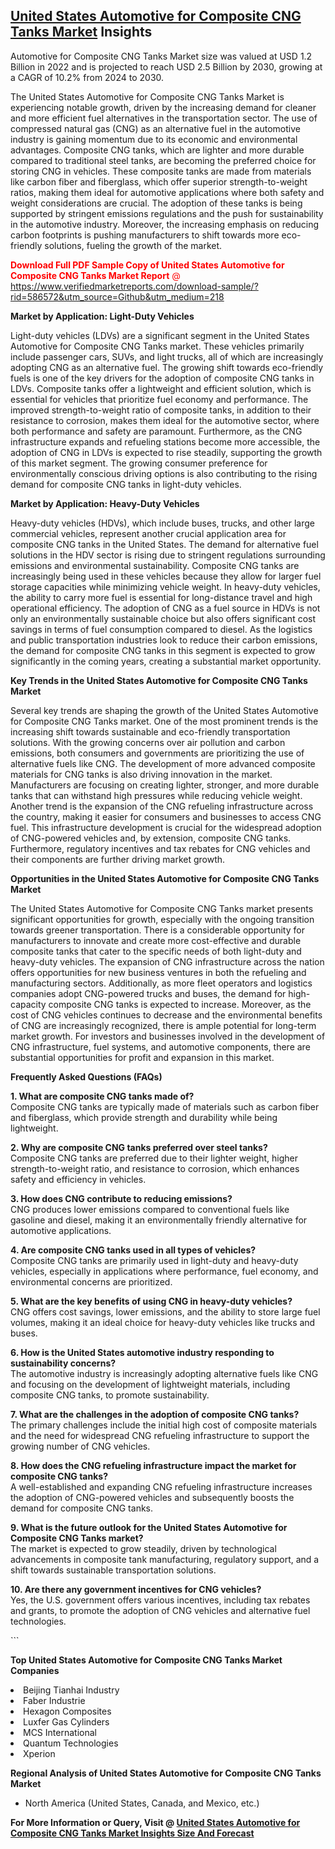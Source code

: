 <h2><a href="https://www.verifiedmarketreports.com/download-sample/?rid=586572&amp;utm_source=Github&amp;utm_medium=218" target="_blank">United States Automotive for Composite CNG Tanks Market</a> Insights</h2><p>Automotive for Composite CNG Tanks Market size was valued at USD 1.2 Billion in 2022 and is projected to reach USD 2.5 Billion by 2030, growing at a CAGR of 10.2% from 2024 to 2030.</p><p> <p>The United States Automotive for Composite CNG Tanks Market is experiencing notable growth, driven by the increasing demand for cleaner and more efficient fuel alternatives in the transportation sector. The use of compressed natural gas (CNG) as an alternative fuel in the automotive industry is gaining momentum due to its economic and environmental advantages. Composite CNG tanks, which are lighter and more durable compared to traditional steel tanks, are becoming the preferred choice for storing CNG in vehicles. These composite tanks are made from materials like carbon fiber and fiberglass, which offer superior strength-to-weight ratios, making them ideal for automotive applications where both safety and weight considerations are crucial. The adoption of these tanks is being supported by stringent emissions regulations and the push for sustainability in the automotive industry. Moreover, the increasing emphasis on reducing carbon footprints is pushing manufacturers to shift towards more eco-friendly solutions, fueling the growth of the market. <p><span class=""><span style="color: #ff0000;"><strong>Download Full PDF Sample Copy of United States Automotive for Composite CNG Tanks Market Report</strong> @ </span><a href="https://www.verifiedmarketreports.com/download-sample/?rid=586572&amp;utm_source=Github&amp;utm_medium=218" target="_blank">https://www.verifiedmarketreports.com/download-sample/?rid=586572&amp;utm_source=Github&amp;utm_medium=218</a></span></p></p> <p><b>Market by Application: Light-Duty Vehicles</b></p> <p>Light-duty vehicles (LDVs) are a significant segment in the United States Automotive for Composite CNG Tanks market. These vehicles primarily include passenger cars, SUVs, and light trucks, all of which are increasingly adopting CNG as an alternative fuel. The growing shift towards eco-friendly fuels is one of the key drivers for the adoption of composite CNG tanks in LDVs. Composite tanks offer a lightweight and efficient solution, which is essential for vehicles that prioritize fuel economy and performance. The improved strength-to-weight ratio of composite tanks, in addition to their resistance to corrosion, makes them ideal for the automotive sector, where both performance and safety are paramount. Furthermore, as the CNG infrastructure expands and refueling stations become more accessible, the adoption of CNG in LDVs is expected to rise steadily, supporting the growth of this market segment. The growing consumer preference for environmentally conscious driving options is also contributing to the rising demand for composite CNG tanks in light-duty vehicles.</p> <p><b>Market by Application: Heavy-Duty Vehicles</b></p> <p>Heavy-duty vehicles (HDVs), which include buses, trucks, and other large commercial vehicles, represent another crucial application area for composite CNG tanks in the United States. The demand for alternative fuel solutions in the HDV sector is rising due to stringent regulations surrounding emissions and environmental sustainability. Composite CNG tanks are increasingly being used in these vehicles because they allow for larger fuel storage capacities while minimizing vehicle weight. In heavy-duty vehicles, the ability to carry more fuel is essential for long-distance travel and high operational efficiency. The adoption of CNG as a fuel source in HDVs is not only an environmentally sustainable choice but also offers significant cost savings in terms of fuel consumption compared to diesel. As the logistics and public transportation industries look to reduce their carbon emissions, the demand for composite CNG tanks in this segment is expected to grow significantly in the coming years, creating a substantial market opportunity.</p> <p><b>Key Trends in the United States Automotive for Composite CNG Tanks Market</b></p> <p>Several key trends are shaping the growth of the United States Automotive for Composite CNG Tanks market. One of the most prominent trends is the increasing shift towards sustainable and eco-friendly transportation solutions. With the growing concerns over air pollution and carbon emissions, both consumers and governments are prioritizing the use of alternative fuels like CNG. The development of more advanced composite materials for CNG tanks is also driving innovation in the market. Manufacturers are focusing on creating lighter, stronger, and more durable tanks that can withstand high pressures while reducing vehicle weight. Another trend is the expansion of the CNG refueling infrastructure across the country, making it easier for consumers and businesses to access CNG fuel. This infrastructure development is crucial for the widespread adoption of CNG-powered vehicles and, by extension, composite CNG tanks. Furthermore, regulatory incentives and tax rebates for CNG vehicles and their components are further driving market growth.</p> <p><b>Opportunities in the United States Automotive for Composite CNG Tanks Market</b></p> <p>The United States Automotive for Composite CNG Tanks market presents significant opportunities for growth, especially with the ongoing transition towards greener transportation. There is a considerable opportunity for manufacturers to innovate and create more cost-effective and durable composite tanks that cater to the specific needs of both light-duty and heavy-duty vehicles. The expansion of CNG infrastructure across the nation offers opportunities for new business ventures in both the refueling and manufacturing sectors. Additionally, as more fleet operators and logistics companies adopt CNG-powered trucks and buses, the demand for high-capacity composite CNG tanks is expected to increase. Moreover, as the cost of CNG vehicles continues to decrease and the environmental benefits of CNG are increasingly recognized, there is ample potential for long-term market growth. For investors and businesses involved in the development of CNG infrastructure, fuel systems, and automotive components, there are substantial opportunities for profit and expansion in this market.</p> <p><b>Frequently Asked Questions (FAQs)</b></p> <p><b>1. What are composite CNG tanks made of?</b><br> Composite CNG tanks are typically made of materials such as carbon fiber and fiberglass, which provide strength and durability while being lightweight.</p> <p><b>2. Why are composite CNG tanks preferred over steel tanks?</b><br> Composite CNG tanks are preferred due to their lighter weight, higher strength-to-weight ratio, and resistance to corrosion, which enhances safety and efficiency in vehicles.</p> <p><b>3. How does CNG contribute to reducing emissions?</b><br> CNG produces lower emissions compared to conventional fuels like gasoline and diesel, making it an environmentally friendly alternative for automotive applications.</p> <p><b>4. Are composite CNG tanks used in all types of vehicles?</b><br> Composite CNG tanks are primarily used in light-duty and heavy-duty vehicles, especially in applications where performance, fuel economy, and environmental concerns are prioritized.</p> <p><b>5. What are the key benefits of using CNG in heavy-duty vehicles?</b><br> CNG offers cost savings, lower emissions, and the ability to store large fuel volumes, making it an ideal choice for heavy-duty vehicles like trucks and buses.</p> <p><b>6. How is the United States automotive industry responding to sustainability concerns?</b><br> The automotive industry is increasingly adopting alternative fuels like CNG and focusing on the development of lightweight materials, including composite CNG tanks, to promote sustainability.</p> <p><b>7. What are the challenges in the adoption of composite CNG tanks?</b><br> The primary challenges include the initial high cost of composite materials and the need for widespread CNG refueling infrastructure to support the growing number of CNG vehicles.</p> <p><b>8. How does the CNG refueling infrastructure impact the market for composite CNG tanks?</b><br> A well-established and expanding CNG refueling infrastructure increases the adoption of CNG-powered vehicles and subsequently boosts the demand for composite CNG tanks.</p> <p><b>9. What is the future outlook for the United States Automotive for Composite CNG Tanks market?</b><br> The market is expected to grow steadily, driven by technological advancements in composite tank manufacturing, regulatory support, and a shift towards sustainable transportation solutions.</p> <p><b>10. Are there any government incentives for CNG vehicles?</b><br> Yes, the U.S. government offers various incentives, including tax rebates and grants, to promote the adoption of CNG vehicles and alternative fuel technologies.</p> ```</p><p><strong>Top United States Automotive for Composite CNG Tanks Market Companies</strong></p><div data-test-id=""><p><li>Beijing Tianhai Industry</li><li> Faber Industrie</li><li> Hexagon Composites</li><li> Luxfer Gas Cylinders</li><li> MCS International</li><li> Quantum Technologies</li><li> Xperion</li></p><div><strong>Regional Analysis of&nbsp;United States Automotive for Composite CNG Tanks Market</strong></div><ul><li dir="ltr"><p dir="ltr">North America&nbsp;(United States, Canada, and Mexico, etc.)</p></li></ul><p><strong>For More Information or Query, Visit @&nbsp;</strong><strong><a href="https://www.verifiedmarketreports.com/product/automotive-for-composite-cng-tanks-market/?utm_source=Github&amp;utm_medium=218" target="_blank">United States Automotive for Composite CNG Tanks Market Insights Size And Forecast</a></strong></p></div>
